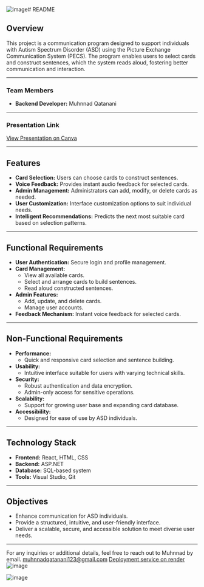![image](https://github.com/user-attachments/assets/f5ce4e3b-0eb6-44e4-99cb-6f00d6c0ccc6)# README

## Overview
This project is a communication program designed to support individuals with Autism Spectrum Disorder (ASD) using the Picture Exchange Communication System (PECS). The program enables users to select cards and construct sentences, which the system reads aloud, fostering better communication and interaction.

---

### Team Members
- **Backend Developer:** Muhnnad Qatanani

---

### Presentation Link
[View Presentation on Canva](https://www.canva.com/design/DAGcQAPKTE0/bUJSSSI2dRksj4R7kFpIFA/edit?utm_content=DAGcQAPKTE0&utm_campaign=designshare&utm_medium=link2&utm_source=sharebutton)

---

## Features
- **Card Selection:** Users can choose cards to construct sentences.
- **Voice Feedback:** Provides instant audio feedback for selected cards.
- **Admin Management:** Administrators can add, modify, or delete cards as needed.
- **User Customization:** Interface customization options to suit individual needs.
- **Intelligent Recommendations:** Predicts the next most suitable card based on selection patterns.

---

## Functional Requirements
- **User Authentication:** Secure login and profile management.
- **Card Management:**
  - View all available cards.
  - Select and arrange cards to build sentences.
  - Read aloud constructed sentences.
- **Admin Features:**
  - Add, update, and delete cards.
  - Manage user accounts.
- **Feedback Mechanism:** Instant voice feedback for selected cards.

---

## Non-Functional Requirements
- **Performance:**
  - Quick and responsive card selection and sentence building.
- **Usability:**
  - Intuitive interface suitable for users with varying technical skills.
- **Security:**
  - Robust authentication and data encryption.
  - Admin-only access for sensitive operations.
- **Scalability:**
  - Support for growing user base and expanding card database.
- **Accessibility:**
  - Designed for ease of use by ASD individuals.

---

## Technology Stack
- **Frontend:** React, HTML, CSS
- **Backend:** ASP.NET
- **Database:** SQL-based system
- **Tools:** Visual Studio, Git

---

## Objectives
- Enhance communication for ASD individuals.
- Provide a structured, intuitive, and user-friendly interface.
- Deliver a scalable, secure, and accessible solution to meet diverse user needs.

---

For any inquiries or additional details, feel free to reach out to Muhnnad by email.
muhnnadqatanani123@gmail.com
[Deployment service on render](https://autsim-qwrf.onrender.com/)
![image](https://github.com/user-attachments/assets/deb605f3-7a31-43f2-97c2-bb00506d50a0)

![image](https://github.com/user-attachments/assets/49ce7559-96c4-4962-bb66-1c264768b3fb)
